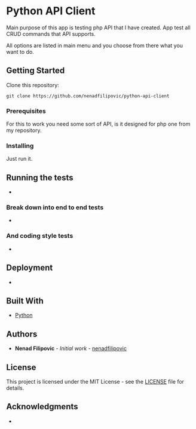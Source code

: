 # Python API Client

Main purpose of this app is testing php API that I have created.
App test all CRUD commands that API supports.

All options are listed in main menu and you choose from there what you want to do.

## Getting Started

Clone this repository:

```
git clone https://github.com/nenadfilipovic/python-api-client
```

### Prerequisites

For this to work you need some sort of API, is it designed for php one from my repository.

### Installing

Just run it.

## Running the tests

-

### Break down into end to end tests

-

### And coding style tests

-

## Deployment

-

## Built With

* [Python](https://www.python.org/)

## Authors

* **Nenad Filipovic** - *Initial work* - [nenadfilipovic](https://github.com/nenadfilipovic)

## License

This project is licensed under the MIT License - see the [LICENSE](LICENSE) file for details.

## Acknowledgments

-
